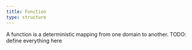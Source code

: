 ```yaml
---
title: Function
type: structure
---
```


A function is a deterministic mapping from one domain to another.
TODO: define everything here
